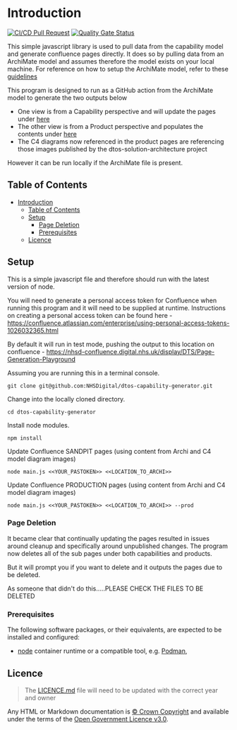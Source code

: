 # Introduction

[![CI/CD Pull Request](https://github.com/nhs-england-tools/repository-template/actions/workflows/cicd-1-pull-request.yaml/badge.svg)](https://github.com/nhs-england-tools/repository-template/actions/workflows/cicd-1-pull-request.yaml)
[![Quality Gate Status](https://sonarcloud.io/api/project_badges/measure?project=repository-template&metric=alert_status)](https://sonarcloud.io/summary/new_code?id=repository-template)

This simple javascript library is used to pull data from the capability model and generate confluence pages directly. It does so by pulling data from an ArchiMate model and assumes therefore the model exists on your local machine. For reference on how to setup the ArchiMate model, refer to these [guidelines](https://nhsd-confluence.digital.nhs.uk/display/DTS/Archi+Set+Up+for+collaborative+work)

This program is designed to run as a GitHub action from the ArchiMate model to generate the two outputs below

- One view is from a Capability perspective and will update the pages under [here](https://nhsd-confluence.digital.nhs.uk/display/DTS/Stages)
- The other view is from a Product perspective and populates the contents under [here](https://nhsd-confluence.digital.nhs.uk/display/DTS/Products)
- The C4 diagrams now referenced in the product pages are referencing those images published by the dtos-solution-architecture project

However it can be run locally if the ArchiMate file is present.

## Table of Contents

- [Introduction](#introduction)
  - [Table of Contents](#table-of-contents)
  - [Setup](#setup)
    - [Page Deletion](#page-deletion)
    - [Prerequisites](#prerequisites)
  - [Licence](#licence)

## Setup

This is a simple javascript file and therefore should run with the latest version of node.

You will need to generate a personal access token for Confluence when running this program and it will need to be supplied at runtime. Instructions on creating a personal access token can be found here - <https://confluence.atlassian.com/enterprise/using-personal-access-tokens-1026032365.html>

By default it will run in test mode, pushing the output to this location on confluence - <https://nhsd-confluence.digital.nhs.uk/display/DTS/Page-Generation-Playground>

Assuming you are running this in a terminal console.

```git clone git@github.com:NHSDigital/dtos-capability-generator.git```

Change into the locally cloned directory.

```cd dtos-capability-generator```

Install node modules.

```npm install```

Update Confluence SANDPIT pages (using content from Archi and C4 model diagram images)

```node main.js <<YOUR_PASTOKEN>> <<LOCATION_TO_ARCHI>>```

Update Confluence PRODUCTION pages (using content from Archi and C4 model diagram images)

```node main.js <<YOUR_PASTOKEN>> <<LOCATION_TO_ARCHI>> --prod```

### Page Deletion

It became clear that continually updating the pages resulted in issues around cleanup and specifically around unpublished changes. The program now deletes all of the sub pages under both capabilities and products.

But it will prompt you if you want to delete and it outputs the pages due to be deleted.

As someone that didn't do this.....PLEASE CHECK THE FILES TO BE DELETED

### Prerequisites

The following software packages, or their equivalents, are expected to be installed and configured:

- [node](https://www.docker.com/) container runtime or a compatible tool, e.g. [Podman](https://podman.io/),

## Licence

> The [LICENCE.md](./LICENCE.md) file will need to be updated with the correct year and owner

Any HTML or Markdown documentation is [© Crown Copyright](https://www.nationalarchives.gov.uk/information-management/re-using-public-sector-information/uk-government-licensing-framework/crown-copyright/) and available under the terms of the [Open Government Licence v3.0](https://www.nationalarchives.gov.uk/doc/open-government-licence/version/3/).
